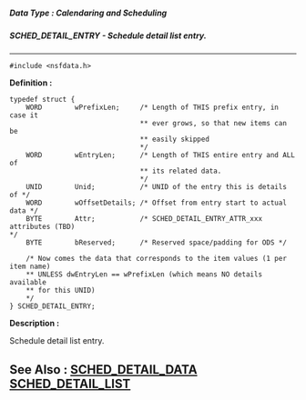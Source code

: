 ##### Data Type : Calendaring and Scheduling
##### SCHED_DETAIL_ENTRY - Schedule detail list entry.
---
```
#include <nsfdata.h>
```

**Definition :**
```
typedef struct {
    WORD        wPrefixLen;     /* Length of THIS prefix entry, in case it
                                ** ever grows, so that new items can be 
                                ** easily skipped
                                */
    WORD        wEntryLen;      /* Length of THIS entire entry and ALL of 
                                ** its related data.
                                */
    UNID        Unid;           /* UNID of the entry this is details of */
    WORD        wOffsetDetails; /* Offset from entry start to actual data */
    BYTE        Attr;           /* SCHED_DETAIL_ENTRY_ATTR_xxx attributes (TBD) 
*/
    BYTE        bReserved;      /* Reserved space/padding for ODS */

    /* Now comes the data that corresponds to the item values (1 per item name)
    ** UNLESS dwEntryLen == wPrefixLen (which means NO details available
    ** for this UNID)
    */
} SCHED_DETAIL_ENTRY;
```

**Description :**

Schedule detail list entry.


**See Also :**
[SCHED_DETAIL_DATA](/domino-c-api-docs/reference/Data/SCHED_DETAIL_DATA)
[SCHED_DETAIL_LIST](/domino-c-api-docs/reference/Data/SCHED_DETAIL_LIST)
---

